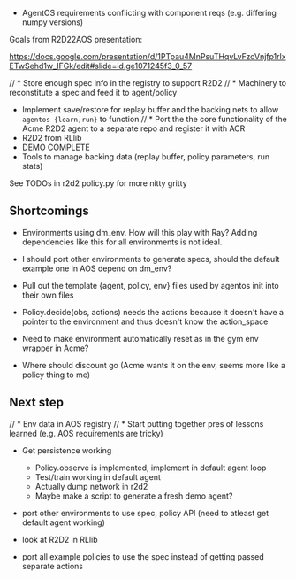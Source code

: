 * AgentOS requirements conflicting with component reqs (e.g. differing numpy versions)


Goals from R2D22AOS presentation: 

https://docs.google.com/presentation/d/1PTpau4MnPsuTHqvLvFzoVnjfp1rlxETwSehd1w_IFGk/edit#slide=id.ge1071245f3_0_57

// * Store enough spec info in the registry to support R2D2
// * Machinery to reconstitute a spec and feed it to agent/policy
* Implement save/restore for replay buffer and the backing nets to allow `agentos {learn,run}` to function
// * Port the the core functionality of the Acme R2D2 agent to a separate repo and register it with ACR
* R2D2 from RLlib
* DEMO COMPLETE
* Tools to manage backing data (replay buffer, policy parameters, run stats)


See TODOs in r2d2 policy.py for more nitty gritty

## Shortcomings

* Environments using dm_env.  How will this play with Ray?  Adding dependencies
  like this for all environments is not ideal.

* I should port other environments to generate specs, should the default
  example one in AOS depend on dm_env?

* Pull out the template {agent, policy, env} files used by agentos init into
  their own files

* Policy.decide(obs, actions) needs the actions because it doesn't have a
  pointer to the environment and thus doesn't know the action_space

* Need to make environment automatically reset as in the gym env wrapper in
  Acme?

* Where should discount go (Acme wants it on the env, seems more like a policy
  thing to me)


## Next step

// * Env data in AOS registry
// * Start putting together pres of lessons learned (e.g. AOS requirements are tricky)

* Get persistence working
    * Policy.observe is implemented, implement in default agent loop
    * Test/train working in default agent
    * Actually dump network in r2d2
    * Maybe make a script to generate a fresh demo agent?

* port other environments to use spec, policy API (need to atleast get default agent working)
* look at R2D2 in RLlib


* port all example policies to use the spec instead of getting passed separate actions

